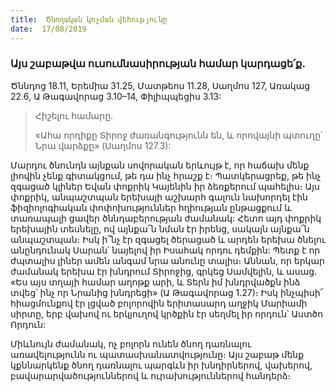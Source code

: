 ```yaml
---
title:  Ծնողական կոչման վեհությունը
date:  17/08/2019
---
```


### Այս շաբաթվա ուսումնասիրության համար կարդացե՛ք.
Ծննդոց 18.11, Երեմիա 31.25, Մատթեոս 11.28, Սաղմոս 127, Առակաց 22.6, Ա Թագավորաց 3.10–14, Փիլիպպեցիս 3.13:

> <p>Հիշելու համարը.<p>
> «Ահա որդիքը Տիրոջ ժառանգությունն են, և որովայնի պտուղը՝ Նրա վարձքը» (Սաղմոս 127.3):

Մարդու ծնունդն այնքան սովորական երևույթ է, որ հաճախ մենք լիովին չենք գիտակցում, թե դա ինչ հրաշք է։ Պատկերացրեք, թե ինչ զգացած կլիներ Եվան փոքրիկ Կայենին իր ձեռքերում պահելիս։ Այս փոքրիկ, անպաշտպան երեխայի աշխարհ գալուն նախորդել էին ֆիզիոլոգիական փոփոխություններ հղիության ընթացքում և տառապալի ցավեր ծննդաբերության ժամանակ: Հետո այդ փոքրիկ երեխային տեսնելը, ով այնքա՜ն նման էր իրենց, սակայն այնքա՜ն անպաշտպան։ Իսկ ի՞նչ էր զգացել ծերացած և արդեն երեխա ծնելու անընդունակ Սարան՝ նայելով իր Իսահակ որդու դեմքին: Պետք է որ ժպտալիս լիներ ամեն անգամ նրա անունը տալիս։ Աննան, որ երկար ժամանակ երեխա էր խնդրում Տիրոջից, գրկեց Սամվելին, և ասաց. «Ես այս տղայի համար աղոթք արի, և Տերն իմ խնդրվածքն ինձ տվեց՝ ինչ որ Նրանից խնդրեցի» (Ա Թագավորաց 1.27)։ Իսկ ինչպիսի՜ հիացմունքով էր լցված բոլորովին երիտասարդ աղջիկ Մարիամի սիրտը, երբ վախով ու երկյուղով կրծքին էր սեղմել իր որդուն՝ Աստծո Որդուն:

Միևնույն ժամանակ, ոչ բոլորն ունեն ծնող դառնալու առավելությունն ու պատասխանատվությունը։ Այս շաբաթ մենք կքննարկենք ծնող դառնալու պարգևն իր խնդիրներով, վախերով, բավարարվածություններով և ուրախություններով հանդերձ։